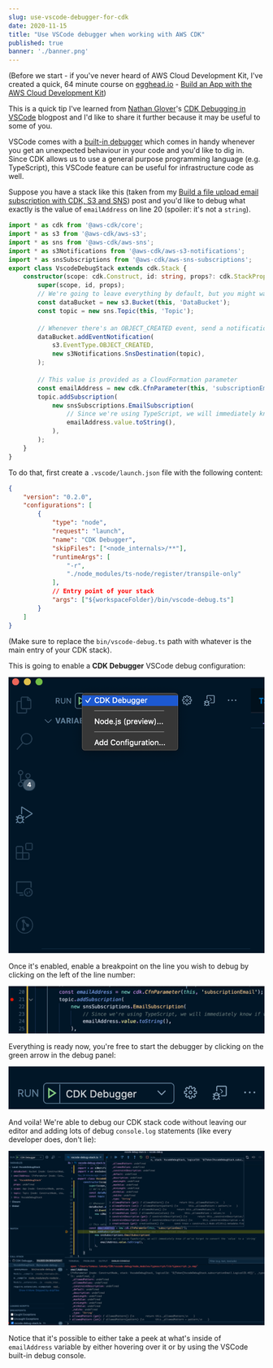 ```yaml
---
slug: use-vscode-debugger-for-cdk
date: 2020-11-15
title: "Use VSCode debugger when working with AWS CDK"
published: true
banner: './banner.png'
---
```


(Before we start - if you've never heard of AWS Cloud Development Kit, I've created a quick, 64 minute course on [egghead.io](https://egghead.io/s/km6vr) - [Build an App with the AWS Cloud Development Kit](https://egghead.io/courses/build-an-app-with-the-aws-cloud-development-kit?af=6p5abz))

This is a quick tip I've learned from [Nathan Glover](https://twitter.com/nathangloverAUS)'s [CDK Debugging in VSCode](https://devopstar.com/2020/02/04/cdk-debugging-in-vscode) blogpost and I'd like to share it further because it may be useful to some of you.

VSCode comes with a [built-in debugger](https://code.visualstudio.com/docs/editor/debugging) which comes in handy whenever you get an unexpected behaviour in your code and you'd like to dig in. Since CDK allows us to use a general purpose programming language (e.g. TypeScript), this VSCode feature can be useful for infrastructure code as well.

Suppose you have a stack like this (taken from my [Build a file upload email subscription with CDK, S3 and SNS](https://tlakomy.com/build-a-s3-sns-email-subscription)) post and you'd like to debug what exactly is the value of `emailAddress` on line 20 (spoiler: it's not a `string`).

```ts
import * as cdk from '@aws-cdk/core';
import * as s3 from '@aws-cdk/aws-s3';
import * as sns from '@aws-cdk/aws-sns';
import * as s3Notifications from '@aws-cdk/aws-s3-notifications';
import * as snsSubscriptions from '@aws-cdk/aws-sns-subscriptions';
export class VscodeDebugStack extends cdk.Stack {
    constructor(scope: cdk.Construct, id: string, props?: cdk.StackProps) {
        super(scope, id, props);
        // We're going to leave everything by default, but you might want to enable versioning on the bucket
        const dataBucket = new s3.Bucket(this, 'DataBucket');
        const topic = new sns.Topic(this, 'Topic');

        // Whenever there's an OBJECT_CREATED event, send a notification to SNS topic
        dataBucket.addEventNotification(
            s3.EventType.OBJECT_CREATED,
            new s3Notifications.SnsDestination(topic),
        );

        // This value is provided as a CloudFormation parameter
        const emailAddress = new cdk.CfnParameter(this, 'subscriptionEmail');
        topic.addSubscription(
            new snsSubscriptions.EmailSubscription(
                // Since we're using TypeScript, we will immediately know if we've forgot to convert the `value` to a `string`
                emailAddress.value.toString(),
            ),
        );
    }
}
```

To do that, first create a `.vscode/launch.json` file with the following content:

```json
{
    "version": "0.2.0",
    "configurations": [
        {
            "type": "node",
            "request": "launch",
            "name": "CDK Debugger",
            "skipFiles": ["<node_internals>/**"],
            "runtimeArgs": [
                "-r",
                "./node_modules/ts-node/register/transpile-only"
            ],
            // Entry point of your stack
            "args": ["${workspaceFolder}/bin/vscode-debug.ts"]
        }
    ]
}
```

(Make sure to replace the `bin/vscode-debug.ts` path with whatever is the main entry of your CDK stack).

This is going to enable a **CDK Debugger** VSCode debug configuration:

![](tab.png)

Once it's enabled, enable a breakpoint on the line you wish to debug by clicking on the left of the line number:

![](breakpoint.png)

Everything is ready now, you're free to start the debugger by clicking on the green arrow in the debug panel:

![](arrow.png)

And voila! We're able to debug our CDK stack code without leaving our editor and adding lots of debug `console.log` statements (like every developer does, don't lie):

![](debug.png)

Notice that it's possible to either take a peek at what's inside of `emailAddress` variable by either hovering over it or by using the VSCode built-in debug console.